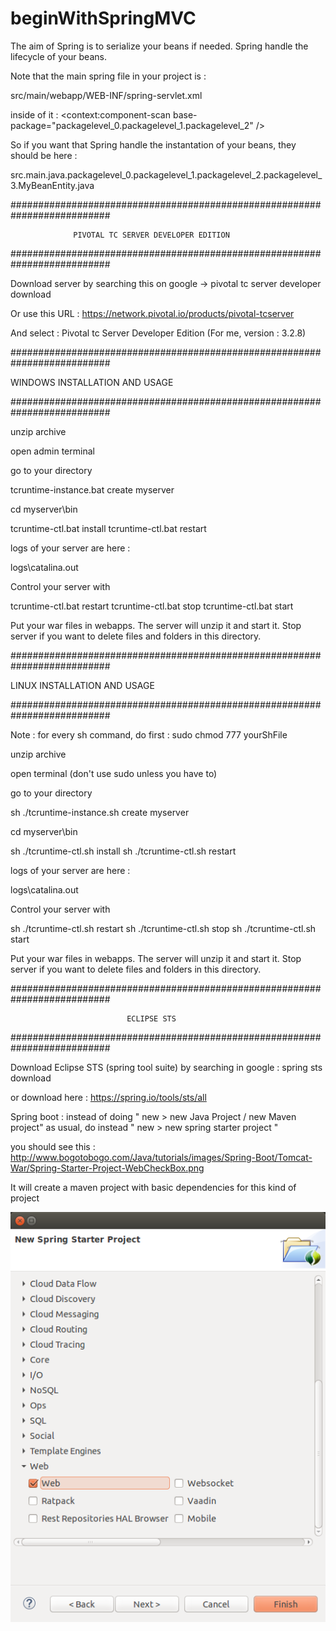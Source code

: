 # beginWithSpringMVC

The aim of Spring is to serialize your beans if needed. 
Spring handle the lifecycle of your beans.

Note that the main spring file in your project is : 

src/main/webapp/WEB-INF/spring-servlet.xml

inside of it : <context:component-scan base-package="packagelevel_0.packagelevel_1.packagelevel_2" />

So if you want that Spring handle the instantation of your beans, they should be here :

src.main.java.packagelevel_0.packagelevel_1.packagelevel_2.packagelevel_3.MyBeanEntity.java





##########################################################################

                  PIVOTAL TC SERVER DEVELOPER EDITION

##########################################################################



Download server by searching this on google -> pivotal tc server developer download

Or use this URL : https://network.pivotal.io/products/pivotal-tcserver

And select : Pivotal tc Server Developer Edition (For me, version : 3.2.8)





##########################################################################

WINDOWS INSTALLATION AND USAGE

##########################################################################

unzip archive

open admin terminal

go to your directory

tcruntime-instance.bat create myserver 

cd myserver\bin

tcruntime-ctl.bat install
tcruntime-ctl.bat restart

logs of your server are here :

logs\catalina.out

Control your server with 

tcruntime-ctl.bat restart
tcruntime-ctl.bat stop
tcruntime-ctl.bat start

Put your war files in webapps. The server will unzip it and start it. Stop server if you want to delete files and folders in this directory.

##########################################################################

LINUX INSTALLATION AND USAGE

##########################################################################

Note : for every sh command, do first : sudo chmod 777 yourShFile

unzip archive

open terminal (don't use sudo unless you have to)

go to your directory

sh ./tcruntime-instance.sh create myserver 

cd myserver\bin

sh ./tcruntime-ctl.sh install
sh ./tcruntime-ctl.sh restart


logs of your server are here :

logs\catalina.out

Control your server with 

sh ./tcruntime-ctl.sh restart
sh ./tcruntime-ctl.sh stop
sh ./tcruntime-ctl.sh start

Put your war files in webapps. The server will unzip it and start it. Stop server if you want to delete files and folders in this directory.



##########################################################################

                              ECLIPSE STS
                              
##########################################################################



Download Eclipse STS (spring tool suite) by searching in google : spring sts download

or download here : https://spring.io/tools/sts/all

Spring boot : instead of doing " new > new Java Project / new Maven project" as usual, do instead " new > new spring starter project "

you should see this : http://www.bogotobogo.com/Java/tutorials/images/Spring-Boot/Tomcat-War/Spring-Starter-Project-WebCheckBox.png


It will create a maven project with basic dependencies for this kind of project

![alt text](Spring-Starter-Project-WebCheckBox.png)

